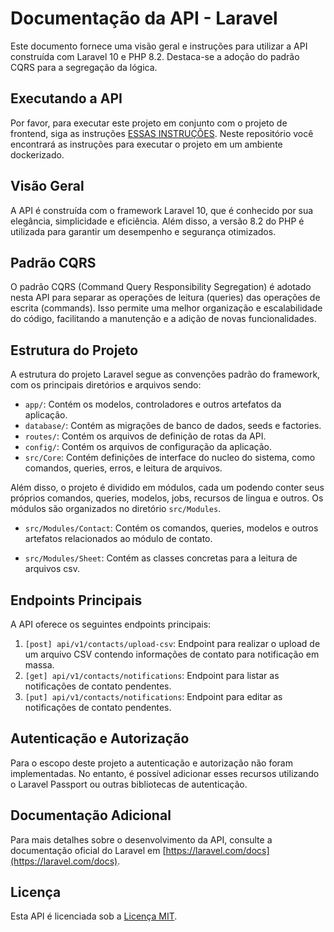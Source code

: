 # Documentação da API - Laravel

Este documento fornece uma visão geral e instruções para utilizar a API construída com Laravel 10 e PHP 8.2. Destaca-se a adoção do padrão CQRS para a segregação da lógica.

## Executando a API
Por favor, para executar este projeto em conjunto com o projeto de frontend, siga as instruções [ESSAS INSTRUÇÕES](https://github.com/lucascardial/xpto-notifications-docker). Neste repositório você encontrará as instruções para executar o projeto em um ambiente dockerizado.

## Visão Geral

A API é construída com o framework Laravel 10, que é conhecido por sua elegância, simplicidade e eficiência. Além disso, a versão 8.2 do PHP é utilizada para garantir um desempenho e segurança otimizados.

## Padrão CQRS

O padrão CQRS (Command Query Responsibility Segregation) é adotado nesta API para separar as operações de leitura (queries) das operações de escrita (commands). Isso permite uma melhor organização e escalabilidade do código, facilitando a manutenção e a adição de novas funcionalidades.

## Estrutura do Projeto

A estrutura do projeto Laravel segue as convenções padrão do framework, com os principais diretórios e arquivos sendo:

- `app/`: Contém os modelos, controladores e outros artefatos da aplicação.
- `database/`: Contém as migrações de banco de dados, seeds e factories.
- `routes/`: Contém os arquivos de definição de rotas da API.
- `config/`: Contém os arquivos de configuração da aplicação.
- `src/Core`: Contém definições de interface do nucleo do sistema, como comandos, queries, erros, e leitura de arquivos.

Além disso, o projeto é dividido em módulos, cada um podendo conter seus próprios comandos, queries, modelos, jobs, recursos de lingua e outros. Os módulos são organizados no diretório `src/Modules`.

- `src/Modules/Contact`: Contém os comandos, queries, modelos e outros artefatos relacionados ao módulo de contato.

- `src/Modules/Sheet`: Contém as classes concretas para a leitura de arquivos csv.

## Endpoints Principais

A API oferece os seguintes endpoints principais:

1. `[post] api/v1/contacts/upload-csv`: Endpoint para realizar o upload de um arquivo CSV contendo informações de contato para notificação em massa.
2. `[get] api/v1/contacts/notifications`: Endpoint para listar as notificações de contato pendentes.
3. `[put] api/v1/contacts/notifications`: Endpoint para editar as notificações de contato pendentes.

## Autenticação e Autorização

Para o escopo deste projeto a autenticação e autorização não foram implementadas. No entanto, é possível adicionar esses recursos utilizando o Laravel Passport ou outras bibliotecas de autenticação.

## Documentação Adicional

Para mais detalhes sobre o desenvolvimento da API, consulte a documentação oficial do Laravel em [https://laravel.com/docs](https://laravel.com/docs).


## Licença

Esta API é licenciada sob a [Licença MIT](https://pt.wikipedia.org/wiki/Licen%C3%A7a_MIT).
